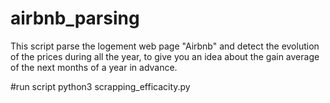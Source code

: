 # airbnb_parsing
This script parse the logement web page "Airbnb" and detect the evolution of the prices during all the year, 
to give you an idea about the gain average of the next months of a year in advance.

#run script
python3 scrapping_efficacity.py <number of traveler> <reference number of logement>

